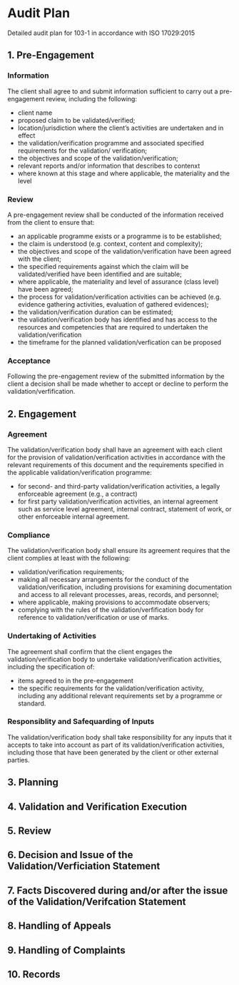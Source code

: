 # Audit Plan

Detailed audit plan for 103-1 in accordance with ISO 17029:2015

## 1. Pre-Engagement

### Information

The client shall agree to and submit information sufficient to carry out a pre-engagement review, including the following:

* client name
* proposed claim to be validated/verified;
* location/jurisdiction where the client’s activities are undertaken and in effect
* the validation/verification programme and associated specified requirements for the validation/
verification;
* the objectives and scope of the validation/verification;
* relevant reports and/or information that describes to contenxt
* where known at this stage and where applicable, the materiality and the level

### Review

A pre-engagement review shall be conducted of the information received from the client to ensure that:

* an applicable programme exists or a programme is to be established;
* the claim is understood (e.g. context, content and complexity);
* the objectives and scope of the validation/verification have been agreed with the client;
* the specified requirements against which the claim will be validated/verified have been identified and are suitable;
* where applicable, the materiality and level of assurance (class level) have been agreed;
* the process for validation/verification activities can be achieved (e.g. evidence gathering activities, evaluation of gathered evidences);
* the validation/verification duration can be estimated;
* the validation/verification body has identified and has access to the resources and competencies that are required to undertaken the validation/verification
* the timeframe for the planned validation/verfication can be proposed

### Acceptance

Following the pre-engagement review of the submitted information by the client a decision shall be made whether to accept or decline to perform the validation/verfification.

## 2. Engagement

### Agreement

The validation/verification body shall have an agreement with each client for the provision of validation/verification activities in accordance with the relevant requirements of this document and the requirements specified in the applicable validation/verification programme:

* for second- and third-party validation/verification activities, a legally enforceable agreement (e.g., a contract)
* for first party validation/verification activities, an internal agreement such as service level
agreement, internal contract, statement of work, or other enforceable internal agreement.

### Compliance

The validation/verification body shall ensure its agreement requires that the client complies at least with the following:

* validation/verification requirements;
* making all necessary arrangements for the conduct of the validation/verification, including
provisions for examining documentation and access to all relevant processes, areas, records, and
personnel;
* where applicable, making provisions to accommodate observers;
* complying with the rules of the validation/verfification body for reference to validation/verification or use of marks.

### Undertaking of Activities

The agreement shall confirm that the client engages the validation/verification body to undertake
validation/verification activities, including the specification of:

* items agreed to in the pre-engagement
* the specific requirements for the validation/verification activity, including any additional relevant
requirements set by a programme or standard.

### Responsiblity and Safequarding of Inputs

The validation/verification body shall take responsibility for any inputs that it accepts to take
into account as part of its validation/verification activities, including those that have been generated by the client or other external parties.

## 3. Planning

## 4. Validation and Verification Execution

## 5. Review

## 6. Decision and Issue of the Validation/Verficiation Statement

## 7. Facts Discovered during and/or after the issue of the Validation/Verifcation Statement

## 8. Handling of Appeals

## 9. Handling of Complaints

## 10. Records
